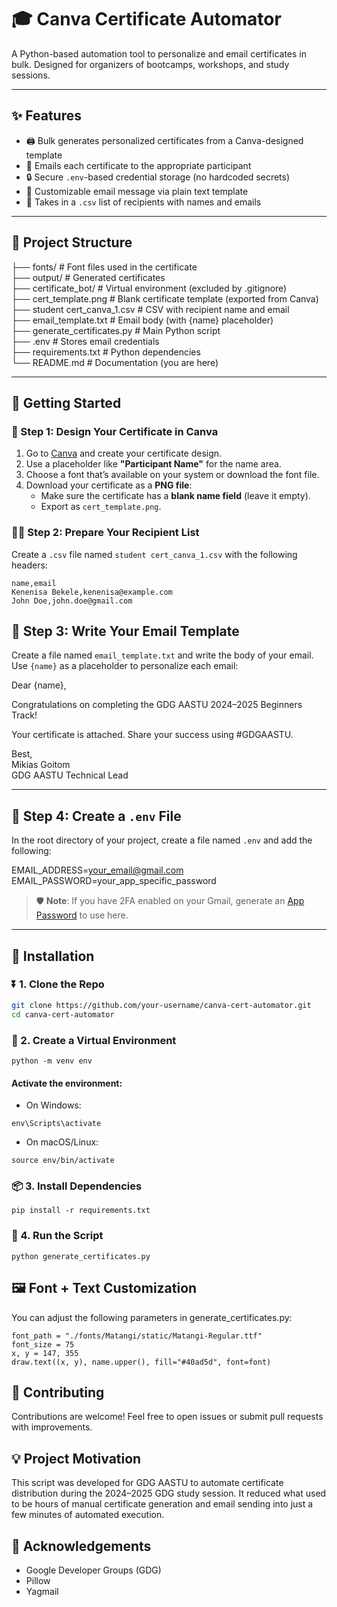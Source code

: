 # 🎓 Canva Certificate Automator

A Python-based automation tool to personalize and email certificates in bulk. Designed for organizers of bootcamps, workshops, and study sessions.

---

## ✨ Features

- 🖨️ Bulk generates personalized certificates from a Canva-designed template
- 📧 Emails each certificate to the appropriate participant
- 🔒 Secure `.env`-based credential storage (no hardcoded secrets)
- 💬 Customizable email message via plain text template
- 📁 Takes in a `.csv` list of recipients with names and emails

---

## 📂 Project Structure

├── fonts/ # Font files used in the certificate  
├── output/ # Generated certificates  
├── certificate_bot/ # Virtual environment (excluded by .gitignore)  
├── cert_template.png # Blank certificate template (exported from Canva)  
├── student cert_canva_1.csv # CSV with recipient name and email  
├── email_template.txt # Email body (with {name} placeholder)  
├── generate_certificates.py # Main Python script  
├── .env # Stores email credentials  
├── requirements.txt # Python dependencies  
└── README.md # Documentation (you are here)  

---

## 🏁 Getting Started

### 🧩 Step 1: Design Your Certificate in Canva

1. Go to [Canva](https://www.canva.com) and create your certificate design.
2. Use a placeholder like **"Participant Name"** for the name area.
3. Choose a font that’s available on your system or download the font file.
4. Download your certificate as a **PNG file**:
   - Make sure the certificate has a **blank name field** (leave it empty).
   - Export as `cert_template.png`.

### 🧑‍💻 Step 2: Prepare Your Recipient List

Create a `.csv` file named `student cert_canva_1.csv` with the following headers:

```csv
name,email
Kenenisa Bekele,kenenisa@example.com
John Doe,john.doe@gmail.com
```
## 📨 Step 3: Write Your Email Template

Create a file named `email_template.txt` and write the body of your email. Use `{name}` as a placeholder to personalize each email:

Dear {name},  

Congratulations on completing the GDG AASTU 2024–2025 Beginners Track!  

Your certificate is attached. Share your success using #GDGAASTU.  

Best,  
Mikias Goitom  
GDG AASTU Technical Lead  

---

## 🔐 Step 4: Create a `.env` File

In the root directory of your project, create a file named `.env` and add the following:

EMAIL_ADDRESS=your_email@gmail.com
EMAIL_PASSWORD=your_app_specific_password


> 🛡️ **Note**: If you have 2FA enabled on your Gmail, generate an [App Password](https://support.google.com/accounts/answer/185833) to use here.

---

## 🔧 Installation

### ⏬ 1. Clone the Repo

```bash
git clone https://github.com/your-username/canva-cert-automator.git
cd canva-cert-automator
```
### 🐍 2. Create a Virtual Environment
```
python -m venv env
```
#### Activate the environment:
- On Windows:
```
env\Scripts\activate
```
- On macOS/Linux:
```
source env/bin/activate
```

### 📦 3. Install Dependencies
```
pip install -r requirements.txt
```

### 🚀 4. Run the Script
```
python generate_certificates.py
```
## 🖼️ Font + Text Customization
You can adjust the following parameters in generate_certificates.py:

```
font_path = "./fonts/Matangi/static/Matangi-Regular.ttf"
font_size = 75
x, y = 147, 355
draw.text((x, y), name.upper(), fill="#40ad5d", font=font)
```
## 🤝 Contributing
Contributions are welcome!
Feel free to open issues or submit pull requests with improvements.
## 💡 Project Motivation

This script was developed for GDG AASTU to automate certificate distribution during the 2024–2025 GDG study session.
It reduced what used to be hours of manual certificate generation and email sending into just a few minutes of automated execution.

## 🔗 Acknowledgements
- Google Developer Groups (GDG)
- Pillow
- Yagmail
